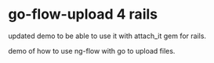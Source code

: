 go-flow-upload 4 rails
==============

updated demo to be able to use it with attach_it gem for rails.

demo of how to use ng-flow with go to upload files.
